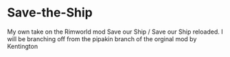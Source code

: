 # Save-the-Ship
My own take on the Rimworld mod Save our Ship / Save our Ship reloaded.
I will be branching off from the pipakin branch of the orginal mod by Kentington
